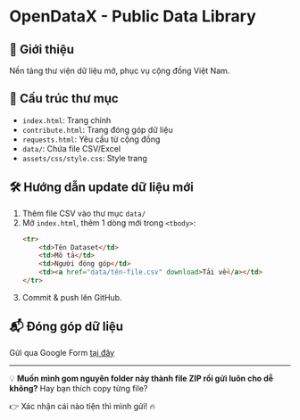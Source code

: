 # OpenDataX - Public Data Library

## 📖 Giới thiệu
Nền tảng thư viện dữ liệu mở, phục vụ cộng đồng Việt Nam.

## 📂 Cấu trúc thư mục
- `index.html`: Trang chính
- `contribute.html`: Trang đóng góp dữ liệu
- `requests.html`: Yêu cầu từ cộng đồng
- `data/`: Chứa file CSV/Excel
- `assets/css/style.css`: Style trang

## 🛠️ Hướng dẫn update dữ liệu mới
1. Thêm file CSV vào thư mục `data/`
2. Mở `index.html`, thêm 1 dòng mới trong `<tbody>`:
    ```html
    <tr>
        <td>Tên Dataset</td>
        <td>Mô tả</td>
        <td>Người đóng góp</td>
        <td><a href="data/tên-file.csv" download>Tải về</a></td>
    </tr>
    ```
3. Commit & push lên GitHub.

## 📬 Đóng góp dữ liệu
Gửi qua Google Form [tại đây](https://forms.gle/8qR6oD4w8WLPZ7Lx9)

---

💡 **Muốn mình gom nguyên folder này thành file ZIP rồi gửi luôn cho dễ không?**
Hay bạn thích copy từng file?

👉 Xác nhận cái nào tiện thì mình gửi! 🔥
